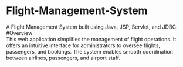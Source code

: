 # Flight-Management-System
A Flight Management System built using Java, JSP, Servlet, and JDBC.
<br>
#Overview
<br>
This web application simplifies the management of flight operations. It offers an intuitive interface for administrators to oversee flights, passengers, and bookings. The system enables smooth coordination between airlines, passengers, and airport staff.
